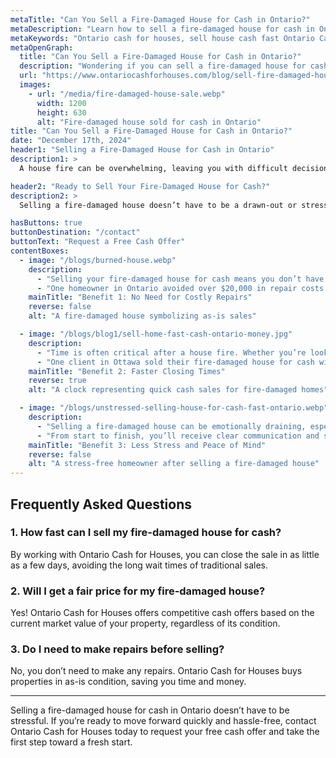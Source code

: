 ```yaml
---
metaTitle: "Can You Sell a Fire-Damaged House for Cash in Ontario?"
metaDescription: "Learn how to sell a fire-damaged house for cash in Ontario. Discover how Ontario Cash for Houses can help you sell quickly and hassle-free, even after fire damage."
metaKeywords: "Ontario cash for houses, sell house cash fast Ontario Canada, fire-damaged house sale, sell house with fire damage, cash buyer Ontario"
metaOpenGraph:
  title: "Can You Sell a Fire-Damaged House for Cash in Ontario?"
  description: "Wondering if you can sell a fire-damaged house for cash in Ontario? Find out how Ontario Cash for Houses makes it easy to sell your house quickly and as-is, even with fire damage."
  url: "https://www.ontariocashforhouses.com/blog/sell-fire-damaged-house-cash-ontario"
  images:
    - url: "/media/fire-damaged-house-sale.webp"
      width: 1200
      height: 630
      alt: "Fire-damaged house sold for cash in Ontario"
title: "Can You Sell a Fire-Damaged House for Cash in Ontario?"
date: "December 17th, 2024"
header1: "Selling a Fire-Damaged House for Cash in Ontario"
description1: >
  A house fire can be overwhelming, leaving you with difficult decisions about what to do next. If you own a fire-damaged house in Ontario, you may think selling is complicated or expensive, but it doesn’t have to be. By choosing to sell for cash, you can avoid costly repairs, eliminate lengthy waiting periods, and enjoy a hassle-free process. Ontario Cash for Houses specializes in buying properties in any condition, including those affected by fire, making it easier for you to move forward. In this blog, we’ll explore the key benefits of selling your fire-damaged home for cash, from avoiding repairs to saving time and reducing stress.

header2: "Ready to Sell Your Fire-Damaged House for Cash?"
description2: >
  Selling a fire-damaged house doesn’t have to be a drawn-out or stressful process. With Ontario Cash for Houses, you can skip the hassle of costly repairs, avoid months of waiting, and sell your house as-is for cash. Whether you're looking for speed, convenience, or peace of mind, our streamlined process ensures a smooth and hassle-free experience. If you're ready to move forward and sell your fire-damaged house quickly, Ontario Cash for Houses is here to help you every step of the way.

hasButtons: true
buttonDestination: "/contact"
buttonText: "Request a Free Cash Offer"
contentBoxes:
  - image: "/blogs/burned-house.webp"
    description:
      - "Selling your fire-damaged house for cash means you don’t have to worry about expensive repairs or renovations. Ontario Cash for Houses purchases homes in their current condition, saving you thousands of dollars and weeks or even months of work."
      - "One homeowner in Ontario avoided over $20,000 in repair costs by selling their fire-damaged house as-is to Ontario Cash for Houses and closed the deal in under two weeks. You can skip the hassle and sell your property quickly without lifting a finger to fix it."
    mainTitle: "Benefit 1: No Need for Costly Repairs"
    reverse: false
    alt: "A fire-damaged house symbolizing as-is sales"

  - image: "/blogs/blog1/sell-home-fast-cash-ontario-money.jpg"
    description:
      - "Time is often critical after a house fire. Whether you’re looking to relocate or simply need cash fast, Ontario Cash for Houses can help you close your sale quickly. Instead of waiting months for a traditional buyer, you could have cash in hand in as little as 10 days."
      - "One client in Ottawa sold their fire-damaged house for cash with no delays or complications. This quick turnaround gave them the financial freedom to start fresh and move forward with their lives. A faster sale means less waiting and more time to focus on your future."
    mainTitle: "Benefit 2: Faster Closing Times"
    reverse: true
    alt: "A clock representing quick cash sales for fire-damaged homes"

  - image: "/blogs/unstressed-selling-house-for-cash-fast-ontario.webp"
    description:
      - "Selling a fire-damaged house can be emotionally draining, especially if you’re unsure of your next steps. Working with Ontario Cash for Houses ensures a simple and confidential process, letting you avoid the stress of traditional real estate transactions."
      - "From start to finish, you’ll receive clear communication and support to make the sale as smooth as possible. Plus, you can rest easy knowing that the process is handled with your convenience in mind. Experience peace of mind and financial relief when you sell your house for cash."
    mainTitle: "Benefit 3: Less Stress and Peace of Mind"
    reverse: false
    alt: "A stress-free homeowner after selling a fire-damaged house"
---
```


## **Frequently Asked Questions**

### **1. How fast can I sell my fire-damaged house for cash?**  
By working with Ontario Cash for Houses, you can close the sale in as little as a few days, avoiding the long wait times of traditional sales.

### **2. Will I get a fair price for my fire-damaged house?**  
Yes! Ontario Cash for Houses offers competitive cash offers based on the current market value of your property, regardless of its condition.

### **3. Do I need to make repairs before selling?**  
No, you don’t need to make any repairs. Ontario Cash for Houses buys properties in as-is condition, saving you time and money.

---

Selling a fire-damaged house for cash in Ontario doesn’t have to be stressful. If you’re ready to move forward quickly and hassle-free, contact Ontario Cash for Houses today to request your free cash offer and take the first step toward a fresh start.